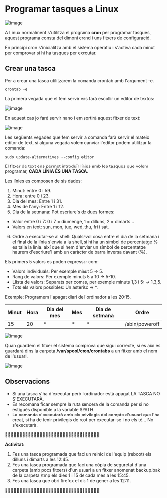 # Programar tasques a Linux

![image](https://github.com/XaSaFa/MP04/assets/110727546/ff8ddfe4-f2ff-4050-8175-8398974e963c)

A Linux normalment s'utilitza el programa **cron** per programar tasques, aquest programa consta del dimoni crond i uns fitxers de configuració.

En principi cron s'inicialitza amb el sistema operatiu i s'activa cada minut per comprovar si hi ha tasques per executar.

## Crear una tasca

Per a crear una tasca utilitzarem la comanda crontab amb l'argument -e.

```
crontab -e
```

La primera vegada que el fem servir ens farà escollir un editor de textos:

![image](https://github.com/XaSaFa/MP04/assets/110727546/00d018b7-161e-4185-848d-5bbe530efcf3)

En aquest cas jo faré servir nano i em sortirà aquest fitxer de text:

![image](https://github.com/XaSaFa/MP04/assets/110727546/0ee5329e-09ec-49de-901d-131780e738f1)

Les següents vegades que fem servir la comanda farà servir el mateix editor de text, si alguna vegada volem canviar l'editor podem utilitzar la comanda:

```
sudo update-alternatives --config editor
```

El fitxer de text ens permet introduïr línies amb les tasques que volem programar, **CADA LÍNIA ÉS UNA TASCA**.

Les línies es composen de sis dades:

1. Minut: entre 0 i 59.
2. Hora: entre 0 i 23.
3. Dia del mes: Entre 1 i 31.
4. Mes de l'any: Entre 1 i 12.
5. Dia de la setmana: Pot escriure's de dues formes:
  - Valor entre 0 i 7: 0 i 7 = diumenge, 1 = dilluns, 2 = dimarts...
  - Valors en text: sun, mon, tue, wed, thu, fri i sat.    
6. Ordre a executar-se al shell: Qualsevol cosa entre el dia de la setmana i el final de la línia s'envia a la shell, si hi ha un símbol de percentatge % es talla la línia, així que si hem d'enviar un símbol de percentatge haurem d'escriure'l amb un caràcter de barra inversa davant (\%).

Els primers 5 valors es poden expressar com:

- Valors individuals: Per exemple minut 5 -> 5.
- Rang de valors: Per exemple minuts 5 a 10 -> 5-10.
- Llista de valors: Separats per comes, per exemple minuts 1,3 i 5: -> 1,3,5.
- Tots els valors possibles: Un asterisc -> *.

Exemple: Programem l'apagat diari de l'ordinador a les 20:15.

| Minut | Hora | Dia del mes | Mes | Dia de setmana | Ordre |
|----------|----------|----------|----------|----------|----------|
| 15    | 20   | *   | *    | *   | /sbin/poweroff   |

![image](https://github.com/XaSaFa/MP04/assets/110727546/e158755f-c9ef-486a-b5c1-cbf2f87c13fe)

Quan guardem el fitxer el sistema comprova que sigui correcte, si es així es guardarà dins la carpeta **/var/spool/cron/crontabs** a un fitxer amb el nom de l'usuari.

![image](https://github.com/XaSaFa/MP04/assets/110727546/3fa0de89-9980-4cb9-a954-46a51a268e24)


## Observacions

- Si una tasca s'ha d'executar però l¡ordinador està apagat LA TASCA NO S'EXECUTARÀ.
- Es recomana ficar sempre la ruta sencera de la comanda per si no estigués disponible a la variable $PATH.
- La comanda s'executarà amb els privilegis del compte d'usuari que l'ha creat, si ha de tenir privilegis de root per executar-se i no els té... No s'executarà.

🔎🔎🔎🔎🔎🔎🔎🔎🔎🔎🔎🔎🔎🔎🔎🔎🔎🔎🔎🔎🔎🔎🔎🔎🔎🔎🔎🔎🔎🔎🔎🔎🔎

**Activitat:**

1. Fes una tasca programada que faci un reinici de l'equip (reboot) els dilluns i dimarts a les 12:45.
2. Fes una tasca programada que faci una còpia de seguretat d'una carpeta (amb pocs fitxers) d'un usuari a un fitxer anomenat backup.bak de la carpeta /tmp els dies 1 i 15 de cada mes a les 15:45.
3. Fes una tasca que obri firefox el dia 1 de gener a les 12:11.

🔎🔎🔎🔎🔎🔎🔎🔎🔎🔎🔎🔎🔎🔎🔎🔎🔎🔎🔎🔎🔎🔎🔎🔎🔎🔎🔎🔎🔎🔎🔎🔎🔎




